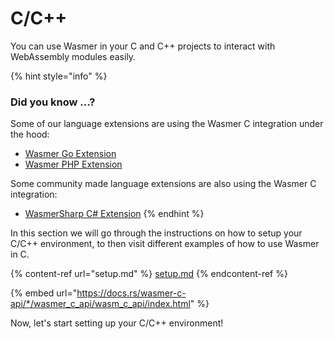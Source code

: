 # C/C++

You can use Wasmer in your C and C++ projects to interact with WebAssembly modules easily.

{% hint style="info" %}
### Did you know ...?

Some of our language extensions are using the Wasmer C integration under the hood:

* [Wasmer Go Extension](https://github.com/wasmerio/wasmer-go)
* [Wasmer PHP Extension](https://github.com/wasmerio/wasmer-php)

Some community made language extensions are also using the Wasmer C integration:

* [WasmerSharp C# Extension](https://github.com/migueldeicaza/WasmerSharp)
{% endhint %}

In this section we will go through the instructions on how to setup your C/C++ environment, to then visit different examples of how to use Wasmer in C.

{% content-ref url="setup.md" %}
[setup.md](setup.md)
{% endcontent-ref %}

{% embed url="https://docs.rs/wasmer-c-api/*/wasmer_c_api/wasm_c_api/index.html" %}

Now, let's start setting up your C/C++ environment!
